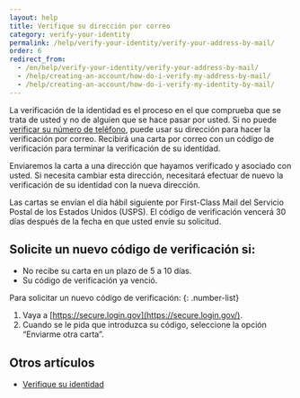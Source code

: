 ```yaml
---
layout: help 
title: Verifique su dirección por correo 
category: verify-your-identity
permalink: /help/verify-your-identity/verify-your-address-by-mail/
order: 6
redirect_from:
  - /en/help/verify-your-identity/verify-your-address-by-mail/
  - /help/creating-an-account/how-do-i-verify-my-address-by-mail/
  - /help/creating-an-account/how-do-i-verify-my-identity-by-mail/
---
```


La verificación de la identidad es el proceso en el que comprueba que se trata de usted y no de alguien que se hace pasar por usted.  Si no puede [verificar su número de teléfono](/help/verify-your-identity/phone-number/), puede usar su dirección para hacer la verificación por correo. Recibirá una carta por correo con un código de verificación para terminar la verificación de su identidad.

Enviaremos la carta a una dirección que hayamos verificado y asociado con usted. Si necesita cambiar esta dirección, necesitará efectuar de nuevo la verificación de su identidad con la nueva dirección.

Las cartas se envían el día hábil siguiente por First-Class Mail del Servicio Postal de los Estados Unidos (USPS). El código de verificación vencerá 30 días después de la fecha en que usted envíe su solicitud.

## Solicite un nuevo código de verificación si:

* No recibe su carta en un plazo de 5 a 10 días.
* Su código de verificación ya venció.

Para solicitar un nuevo código de verificación: 
{: .number-list}
1. Vaya a [https://secure.login.gov](https://secure.login.gov/).  
2. Cuando se le pida que introduzca su código, seleccione la opción “Enviarme otra carta”.

## Otros artículos
- [Verifique su identidad](/help/verify-your-identity/how-to-verify-your-identity/)
